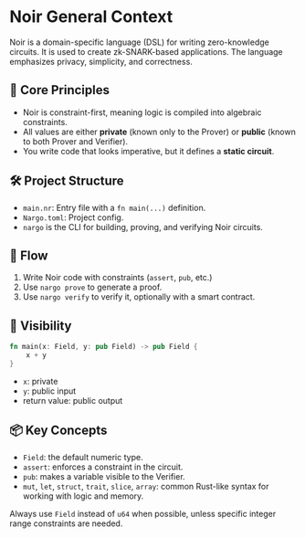 
# Noir General Context

Noir is a domain-specific language (DSL) for writing zero-knowledge circuits. It is used to create zk-SNARK-based applications. The language emphasizes privacy, simplicity, and correctness.

## 🧠 Core Principles

- Noir is constraint-first, meaning logic is compiled into algebraic constraints.
- All values are either **private** (known only to the Prover) or **public** (known to both Prover and Verifier).
- You write code that looks imperative, but it defines a **static circuit**.

## 🛠 Project Structure

- `main.nr`: Entry file with a `fn main(...)` definition.
- `Nargo.toml`: Project config.
- `nargo` is the CLI for building, proving, and verifying Noir circuits.

## 🔁 Flow

1. Write Noir code with constraints (`assert`, `pub`, etc.)
2. Use `nargo prove` to generate a proof.
3. Use `nargo verify` to verify it, optionally with a smart contract.

## 🔣 Visibility

```rust
fn main(x: Field, y: pub Field) -> pub Field {
    x + y
}
```

- `x`: private
- `y`: public input
- return value: public output

## 📦 Key Concepts

- `Field`: the default numeric type.
- `assert`: enforces a constraint in the circuit.
- `pub`: makes a variable visible to the Verifier.
- `mut`, `let`, `struct`, `trait`, `slice`, `array`: common Rust-like syntax for working with logic and memory.

Always use `Field` instead of `u64` when possible, unless specific integer range constraints are needed.
